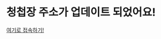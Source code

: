 
<div>
<h1>청첩장 주소가 업데이트 되었어요!</h1> 
<a href="https://wedding.songhuiryu.dev"> 여기로 접속하기! </a>
</div>
